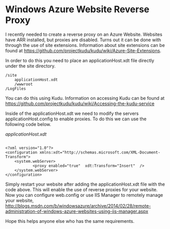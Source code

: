 Windows Azure Website Reverse Proxy
=========

I recently needed to create a reverse proxy on an Azure Website. Websites have ARR installed, but proxies are disabled. Turns out it can be done with through the use of site extensions. Information about site extensions can be found at
https://github.com/projectkudu/kudu/wiki/Azure-Site-Extensions.

In order to do this you need to place an applicationHost.xdt file directly under the site directory.

```
/site
    applicationHost.xdt
    /wwwroot
/LogFiles

```

You can do this using Kudu. Information on accessing Kudu can be found at https://github.com/projectkudu/kudu/wiki/Accessing-the-kudu-service

Inside of the applicationHost.xdt we need to modify the servers applicationHost.config to enable proxies. To do this we can use the following code below.

*applicationHost.xdt*
```

<?xml version="1.0"?> 
<configuration xmlns:xdt="http://schemas.microsoft.com/XML-Document-Transform"> 
    <system.webServer> 
            <proxy enabled="true"  xdt:Transform="Insert"  />
    </system.webServer> 
</configuration> 

```

Simply restart your website after adding the applicationHost.xdt file with the code above. This will enable the use of reverse proxies for your website. Now you can configure web.config or use IIS Manager to remotely manage your website, http://blogs.msdn.com/b/windowsazure/archive/2014/02/28/remote-administration-of-windows-azure-websites-using-iis-manager.aspx

Hope this helps anyone else who has the same requirements.
